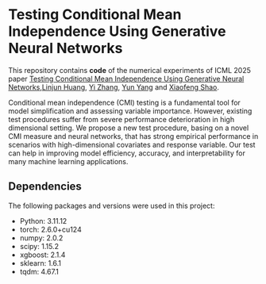 # Testing Conditional Mean Independence Using Generative Neural Networks

This repository contains **code** of the numerical experiments of ICML 2025 paper [Testing Conditional Mean Independence Using Generative Neural Networks](https://arxiv.org/abs/2501.17345),[Linjun Huang](https://linjun-site.netlify.app/), [Yi Zhang](https://orcid.org/0009-0000-4049-7347), [Yun Yang](https://sites.google.com/site/yunyangstat/) and [Xiaofeng Shao](https://scholar.google.com/citations?user=Z_ZD6A4AAAAJ&hl=en).

Conditional mean independence (CMI) testing is a fundamental tool for model simplification and assessing variable importance. However, existing test procedures suffer from severe performance deterioration in high dimensional setting.  We propose a new test procedure, basing on a novel CMI measure and neural networks, that has strong empirical performance in scenarios with high-dimensional covariates and response variable.  Our test can help in improving model efficiency, accuracy, and interpretability for many machine learning applications.


## Dependencies

The following packages and versions were used in this project:

- Python:  3.11.12
- torch:  2.6.0+cu124
- numpy: 2.0.2
- scipy: 1.15.2
- xgboost: 2.1.4
- sklearn: 1.6.1
- tqdm: 4.67.1
